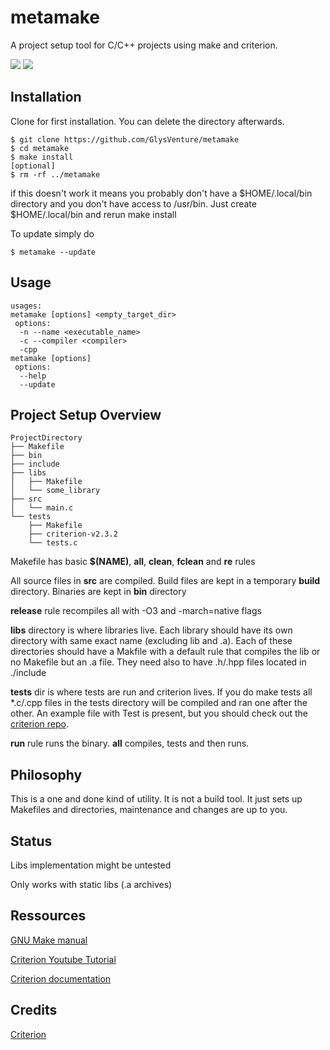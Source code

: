 # metamake

A project setup tool for C/C++ projects using make and criterion.

![](https://img.shields.io/badge/platform-linux%20%7C%20macOs-lightgrey) ![](https://img.shields.io/badge/python-v3.8-blue)
## Installation

Clone for first installation. You can delete the directory afterwards.

    $ git clone https://github.com/GlysVenture/metamake
    $ cd metamake
    $ make install
    [optional]
    $ rm -rf ../metamake
    
if this doesn't work it means you probably don't have a $HOME/.local/bin directory and you don't have access to /usr/bin.
Just create $HOME/.local/bin and rerun make install
    
To update simply do

    $ metamake --update
    
## Usage

```
usages:
metamake [options] <empty_target_dir>
 options:
  -n --name <executable_name>
  -c --compiler <compiler>
  -cpp
metamake [options]
 options:
  --help
  --update
```

## Project Setup Overview
    
    ProjectDirectory
    ├── Makefile
    ├── bin
    ├── include
    ├── libs
    │   ├── Makefile
    │   └── some_library    
    ├── src
    │   └── main.c
    └── tests
        ├── Makefile
        ├── criterion-v2.3.2
        └── tests.c


Makefile has basic **$(NAME)**, **all**, **clean**, **fclean** and **re** rules

All source files in **src** are compiled. Build files are kept in a temporary **build** directory.
Binaries are kept in **bin** directory

**release** rule recompiles all with -O3 and -march=native flags

**libs** directory is where libraries live. Each library should have its own directory with same exact name (excluding lib and .a).
Each of these directories should have a Makfile with a default rule that compiles the lib or no Makefile but an .a file.
They need also to have .h/.hpp files located in ./include

**tests** dir is where tests are run and criterion lives.
If you do make tests all \*.c/.cpp files in the tests directory will be compiled and ran one after the other.
An example file with Test is present, but you should check out the [criterion repo](https://github.com/Snaipe/Criterion).

**run** rule runs the binary. **all** compiles, tests and then runs.

## Philosophy

This is a one and done kind of utility. It is not a build tool. It just sets up Makefiles and directories, maintenance and changes are up to you.

## Status

Libs implementation might be untested

Only works with static libs (.a archives)

## Ressources

[GNU Make manual](https://www.gnu.org/software/make/manual/make.html)

[Criterion Youtube Tutorial](https://youtu.be/JarMkGWTF8Y)

[Criterion documentation](https://criterion.readthedocs.io/en/master/)

## Credits

[Criterion](https://github.com/Snaipe/Criterion)
